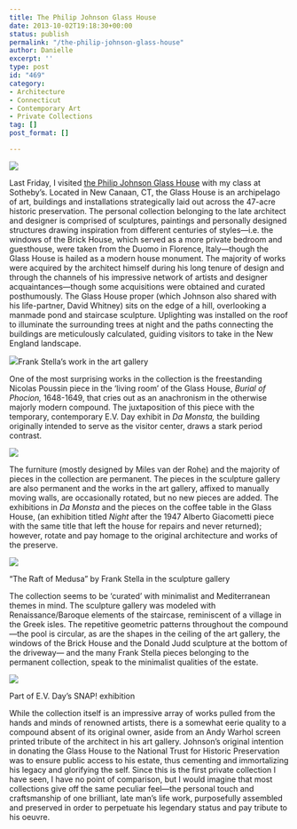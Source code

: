 ```yaml
---
title: The Philip Johnson Glass House
date: 2013-10-02T19:18:30+00:00
status: publish
permalink: "/the-philip-johnson-glass-house"
author: Danielle
excerpt: ''
type: post
id: "469"
category:
- Architecture
- Connecticut
- Contemporary Art
- Private Collections
tag: []
post_format: []

---
```

![](http://farm6.staticflickr.com/5543/10055490033_fbda97951c_z.jpg)

Last Friday, I visited [the Philip Johnson Glass House](http://philipjohnsonglasshouse.org/) with my class at Sotheby’s. Located in New Canaan, CT, the Glass House is an archipelago of art, buildings and installations strategically laid out across the 47-acre historic preservation. The personal collection belonging to the late architect and designer is comprised of sculptures, paintings and personally designed structures drawing inspiration from different centuries of styles—i.e. the windows of the Brick House, which served as a more private bedroom and guesthouse, were taken from the Duomo in Florence, Italy—though the Glass House is hailed as a modern house monument. The majority of works were acquired by the architect himself during his long tenure of design and through the channels of his impressive network of artists and designer acquaintances—though some acquisitions were obtained and curated posthumously. The Glass House proper (which Johnson also shared with his life-partner, David Whitney) sits on the edge of a hill, overlooking a manmade pond and staircase sculpture. Uplighting was installed on the roof to illuminate the surrounding trees at night and the paths connecting the buildings are meticulously calculated, guiding visitors to take in the New England landscape.

![](http://farm8.staticflickr.com/7427/10055384735_d66234dc1f_z.jpg)Frank Stella’s work in the art gallery

One of the most surprising works in the collection is the freestanding Nicolas Poussin piece in the ‘living room’ of the Glass House, _Burial of Phocion,_ 1648-1649, that cries out as an anachronism in the otherwise majorly modern compound. The juxtaposition of this piece with the temporary, contemporary E.V. Day exhibit in _Da Monsta,_ the building originally intended to serve as the visitor center, draws a stark period contrast.

![](http://farm4.staticflickr.com/3667/10055425476_d0a8f9291f_z.jpg)

The furniture (mostly designed by Miles van der Rohe) and the majority of pieces in the collection are permanent. The pieces in the sculpture gallery are also permanent and the works in the art gallery, affixed to manually moving walls, are occasionally rotated, but no new pieces are added. The exhibitions in _Da Monsta_ and the pieces on the coffee table in the Glass House, (an exhibition titled _Night_ after the 1947 Alberto Giacometti piece with the same title that left the house for repairs and never returned); however, rotate and pay homage to the original architecture and works of the preserve.

![](http://farm4.staticflickr.com/3812/10055355614_5a35caaf20_z.jpg)

“The Raft of Medusa” by Frank Stella in the sculpture gallery

The collection seems to be ‘curated’ with minimalist and Mediterranean themes in mind. The sculpture gallery was modeled with Renaissance/Baroque elements of the staircase, reminiscent of a village in the Greek isles. The repetitive geometric patterns throughout the compound—the pool is circular, as are the shapes in the ceiling of the art gallery, the windows of the Brick House and the Donald Judd sculpture at the bottom of the driveway— and the many Frank Stella pieces belonging to the permanent collection, speak to the minimalist qualities of the estate.

![](http://farm4.staticflickr.com/3819/10055425706_2bf8683ec2_z.jpg%20)

Part of E.V. Day’s SNAP! exhibition

While the collection itself is an impressive array of works pulled from the hands and minds of renowned artists, there is a somewhat eerie quality to a compound absent of its original owner, aside from an Andy Warhol screen printed tribute of the architect in his art gallery. Johnson’s original intention in donating the Glass House to the National Trust for Historic Preservation was to ensure public access to his estate, thus cementing and immortalizing his legacy and glorifying the self. Since this is the first private collection I have seen, I have no point of comparison, but I would imagine that most collections give off the same peculiar feel—the personal touch and craftsmanship of one brilliant, late man’s life work, purposefully assembled and preserved in order to perpetuate his legendary status and pay tribute to his oeuvre.